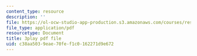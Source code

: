 ```yaml
---
content_type: resource
description: ''
file: https://ol-ocw-studio-app-production.s3.amazonaws.com/courses/res-18-008-calculus-revisited-complex-variables-differential-equations-and-linear-algebra-fall-2011/c38aa5039eae70fef1c0162271d9e672_oY0ItxI9xTk.pdf
file_type: application/pdf
resourcetype: Document
title: 3play pdf file
uid: c38aa503-9eae-70fe-f1c0-162271d9e672
---
```

